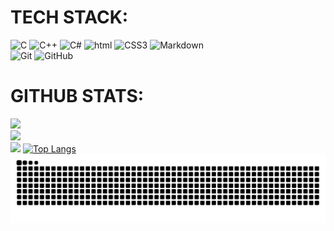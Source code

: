 # TECH STACK:
![C](https://img.shields.io/badge/c-%2300599C.svg?style=for-the-badge&logo=c&logoColor=white) 
![C++](https://img.shields.io/badge/c++-%2300599C.svg?style=for-the-badge&logo=c%2B%2B&logoColor=white) ![C#](https://img.shields.io/badge/C%23-239120.svg?logo=C-sharp&style=for-the-badge) 
![html](https://img.shields.io/badge/HTML-E34F26.svg?logo=HTML5&style=for-the-badge&logoColor=white) 
![CSS3](https://img.shields.io/badge/css3-%231572B6.svg?style=for-the-badge&logo=css3&logoColor=white) ![Markdown](https://img.shields.io/badge/markdown-%23000000.svg?style=for-the-badge&logo=markdown&logoColor=white)  
![Git](https://img.shields.io/badge/git-%23F05033.svg?style=for-the-badge&logo=git&logoColor=white)
![GitHub](https://img.shields.io/badge/Github-%23121011.svg?logo=GitHub&style=for-the-badge&logoColor=white)
# GITHUB STATS:
![](https://github-readme-stats.vercel.app/api?username=LevGamer39&theme=dracula&hide_border=false&include_all_commits=true&count_private=false)<br/>
![](https://github-readme-streak-stats.herokuapp.com/?user=LevGamer39&theme=dracula&hide_border=false)<br/>
![](https://github-readme-stats.vercel.app/api/top-langs/?username=LevGamer39&theme=dracula&hide_border=false&include_all_commits=true&count_private=false&layout=compact)
[![Top Langs](https://github-readme-stats.vercel.app/api/top-langs/?username=LevGamer39&langs_count=8)](https://github.com/anuraghazra/github-readme-stats)
<picture>
  <source media="(prefers-color-scheme: dark)" srcset="https://raw.githubusercontent.com/LevGamer39/LevGamer39/output/github-contribution-grid-snake-dark.svg">
  <source media="(prefers-color-scheme: light)" srcset="https://raw.githubusercontent.com/LevGamer39/LevGamer39/output/github-contribution-grid-snake.svg">
  <img alt="github contribution grid snake animation" src="https://raw.githubusercontent.com/LevGamer39/LevGamer39/output/github-contribution-grid-snake.svg">
</picture>
<!--
**LevGamer39/LevGamer39** is a ✨ _special_ ✨ repository because its `README.md` (this file) appears on your GitHub profile.

Here are some ideas to get you started:

- 🔭 I’m currently working on ...
- 🌱 I’m currently learning ...
- 👯 I’m looking to collaborate on ...
- 🤔 I’m looking for help with ...
- 💬 Ask me about ...
- 📫 How to reach me: ...
- 😄 Pronouns: ...
- ⚡ Fun fact: ...
-->
